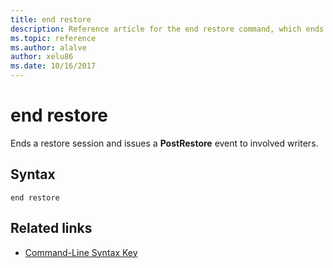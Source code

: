 ```yaml
---
title: end restore
description: Reference article for the end restore command, which ends a restore session and issues a **PostRestore** event to involved writers.
ms.topic: reference
ms.author: alalve
author: xelu86
ms.date: 10/16/2017
---
```



# end restore

Ends a restore session and issues a **PostRestore** event to involved writers.

## Syntax

```
end restore
```

## Related links

- [Command-Line Syntax Key](command-line-syntax-key.md)
